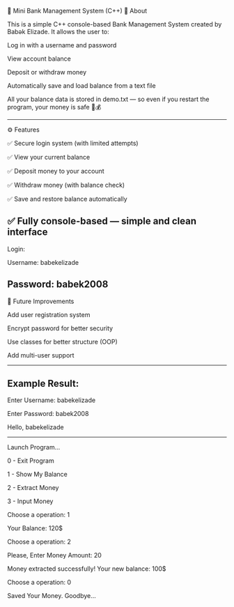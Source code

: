🏦 Mini Bank Management System (C++)
📌 About

This is a simple C++ console-based Bank Management System created by Babək Elizade.
It allows the user to:

Log in with a username and password

View account balance

Deposit or withdraw money

Automatically save and load balance from a text file

All your balance data is stored in demo.txt — so even if you restart the program, your money is safe 💾💰

-------------------------------------------------------------------------------------------------------------
⚙️ Features

✅ Secure login system (with limited attempts)

✅ View your current balance

✅ Deposit money to your account

✅ Withdraw money (with balance check)

✅ Save and restore balance automatically

✅ Fully console-based — simple and clean interface
-------------------------------------------------------------------------------------------------------------
Login:

Username: babekelizade  

Password: babek2008
-------------------------------------------------------------------------------------------------------------
🚀 Future Improvements

Add user registration system

Encrypt password for better security

Use classes for better structure (OOP)

Add multi-user support

-------------------------------------------------------------------------------------------------------------
Example Result:
-------------------------------------------------------------------------------------------------------------
Enter Username: babekelizade

Enter Password: babek2008

Hello, babekelizade

------------------------------------
Launch Program...

0 - Exit Program

1 - Show My Balance

2 - Extract Money

3 - Input Money

Choose a operation: 1

Your Balance: 120$

Choose a operation: 2

Please, Enter Money Amount: 20

Money extracted successfully! Your new balance: 100$

Choose a operation: 0

Saved Your Money. Goodbye...


